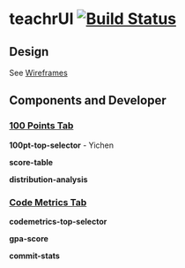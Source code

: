 # teachrUI [![Build Status](https://travis-ci.org/Discovery-VSTS/teacherui.svg?branch=master)](https://travis-ci.org/Discovery-VSTS/teacherui)

## Design
See [Wireframes](https://github.com/Discovery-VSTS/teacherui/tree/master/Wireframes)

## Components and Developer

### [100 Points Tab](https://github.com/Discovery-VSTS/teacherui/blob/master/templates/tabs/tab_100_points.html)

**100pt-top-selector** - Yichen

**score-table**

**distribution-analysis**

### [Code Metrics Tab](https://github.com/Discovery-VSTS/teacherui/blob/master/templates/tabs/tab_codemetrics.html)

**codemetrics-top-selector**

**gpa-score**

**commit-stats**